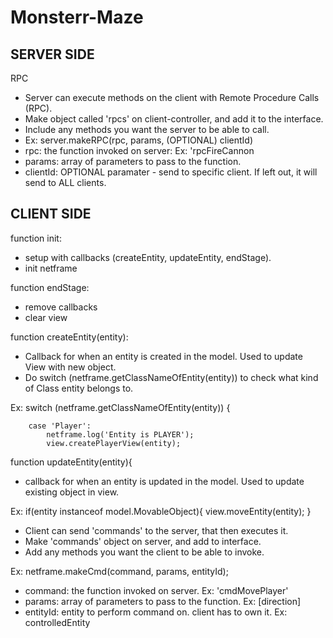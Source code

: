 # Monsterr-Maze

SERVER SIDE
-----------------------------------------------------------

RPC
- Server can execute methods on the client with Remote Procedure Calls (RPC).
- Make object called 'rpcs' on client-controller, and add it to the interface. 
- Include any methods you want the server to be able to call.
- Ex: server.makeRPC(rpc, params, (OPTIONAL) clientId)
- rpc: the function invoked on server: Ex: 'rpcFireCannon
- params: array of parameters to pass to the function.
- clientId: OPTIONAL paramater - send to specific client. If left out, it will send to ALL clients.



CLIENT SIDE
-----------------------------------------------------------
function init:
- setup with callbacks (createEntity, updateEntity, endStage).
- init netframe

function endStage:
- remove callbacks
- clear view

function createEntity(entity):
- Callback for when an entity is created in the model. Used to update View with new object.
- Do switch (netframe.getClassNameOfEntity(entity)) to check what kind of Class entity belongs to.

Ex:
switch (netframe.getClassNameOfEntity(entity)) {

        case 'Player':
            netframe.log('Entity is PLAYER');
            view.createPlayerView(entity);
            

function updateEntity(entity){
- callback for when an entity is updated in the model. Used to update existing object in view.

Ex:
if(entity instanceof model.MovableObject){
        view.moveEntity(entity);
    }

- Client can send 'commands' to the server, that then executes it.
- Make 'commands' object on server, and add to interface.
- Add any methods you want the client to be able to invoke.

Ex:
netframe.makeCmd(command, params, entityId);
- command: the function invoked on server. Ex: 'cmdMovePlayer'
- params: array of parameters to pass to the function. Ex: [direction]
- entityId: entity to perform command on. client has to own it. Ex: controlledEntity
